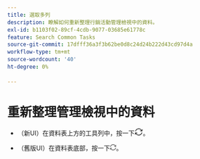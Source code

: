 ```yaml
---
title: 選取多列
description: 瞭解如何重新整理行銷活動管理檢視中的資料。
exl-id: b1103f02-89cf-4cdb-9077-03685e61778c
feature: Search Common Tasks
source-git-commit: 17dfff36a3f3b62be0d8c24d24b222d43cd97d4a
workflow-type: tm+mt
source-wordcount: '40'
ht-degree: 0%

---
```


# 重新整理管理檢視中的資料

* （新UI）在資料表上方的工具列中，按一下![重新整理](/help/search-social-commerce/assets/refresh-new.png)。

* （舊版UI）在資料表底部，按一下![重新整理](/help/search-social-commerce/assets/refresh.png)。
